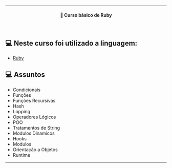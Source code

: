 ---
<h4 align="center">
  🚀 Curso básico de Ruby
 
</h4>
<br>
 
## 💻 Neste curso foi utilizado a linguagem:

- [Ruby](https://www.ruby-lang.org/pt/)


## 💻 Assuntos
   - Condicionais
   - Funções
   - Funções Recursivas
   - Hash
   - Lopping
   - Operadores Lógicos
   - POO
   - Tratamentos de String
   - Modulos Dinamicos
   - Hooks
   - Modulos
   - Orientação a Objetos
   - Runtime
 
 ----
